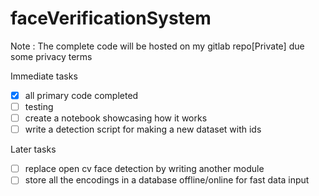 # faceVerificationSystem 

Note : The complete code will be hosted on my gitlab repo[Private]  due some privacy terms

Immediate tasks
- [x] all primary code completed 
- [ ]  testing
- [ ] create a notebook showcasing how it works
- [ ] write a detection script for making a new dataset with ids

Later tasks
- [ ] replace open cv face detection by writing another module
- [ ] store all the encodings in a database offline/online for fast data input 

